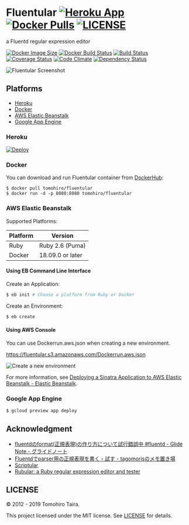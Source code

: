 Fluentular
[![Heroku App](https://img.shields.io/badge/heroku-ready-430098.svg?style=flat-square&logo=heroku&logoColor=white)](https://fluentular.herokuapp.com)
[![Docker Pulls](https://img.shields.io/docker/pulls/tomohiro/fluentular.svg?style=flat-square&logo=docker)](https://hub.docker.com/r/tomohiro/fluentular/)
[![LICENSE](https://img.shields.io/github/license/Tomohiro/fluentular.svg?style=flat-square)](LICENSE)
================================================================================

a Fluentd regular expression editor

[![Docker Image Size](https://img.shields.io/microbadger/image-size/tomohiro/fluentular.svg?style=flat-square&logo=docker)](https://microbadger.com/images/tomohiro/fluentular)
[![Docker Build Status](https://img.shields.io/docker/build/tomohiro/fluentular.svg?style=flat-square&logo=docker)](https://hub.docker.com/r/tomohiro/fluentular/builds)
[![Build Status](https://img.shields.io/travis/Tomohiro/fluentular.svg?style=flat-square&logo=travis)](https://travis-ci.org/Tomohiro/fluentular)
[![Coverage Status](https://img.shields.io/coveralls/Tomohiro/fluentular.svg?style=flat-square&logo=reverbnation&logoColor=white)](https://coveralls.io/github/Tomohiro/fluentular)
[![Code Climate](https://img.shields.io/codeclimate/maintainability-percentage/Tomohiro/fluentular.svg?style=flat-square)](https://codeclimate.com/github/Tomohiro/fluentular)
[![Dependency Status](https://img.shields.io/librariesio/github/Tomohiro/fluentular.svg?style=flat-square)](https://libraries.io/github/Tomohiro/fluentular)

![Fluentular Screenshot](https://cloud.githubusercontent.com/assets/54254/11119798/642cf592-898f-11e5-906d-527bef2db8c3.png)


Platforms
--------------------------------------------------------------------------------

- [Heroku](#heroku)
- [Docker](#docker)
- [AWS Elastic Beanstalk](#aws-elastic-beanstalk)
- [Google App Engine](#google-app-engine)


### Heroku

[![Deploy](https://www.herokucdn.com/deploy/button.png)](https://heroku.com/deploy)


### Docker

You can download and run Fluentular container from [DockerHub](https://registry.hub.docker.com/u/tomohiro/fluentular/):

```
$ docker pull tomohiro/fluentular
$ docker run -d -p 8080:8080 tomohiro/fluentular
```

### AWS Elastic Beanstalk

Supported Platforms:

Platform | Version
-------- | ---------------------------------------------------------------------
Ruby     | Ruby 2.6 (Puma)
Docker   | 18.09.0 or later


#### Using EB Command Line Interface

Create an Application:

```sh
$ eb init # Choose a platform from Ruby or Docker
```

Create an Environment:

```sh
$ eb create
```


#### Using AWS Console

You can use Dockerrun.aws.json when creating a new environment.

https://fluentular.s3.amazonaws.com/Dockerrun.aws.json

![Create a new environment](https://cloud.githubusercontent.com/assets/54254/11200269/0a94db62-8d18-11e5-8e9e-d9ccbd994eea.png)


For more information, see [Deploying a Sinatra Application to AWS Elastic Beanstalk - Elastic Beanstalk](https://docs.aws.amazon.com/elasticbeanstalk/latest/dg/create_deploy_Ruby_sinatra.html).


### Google App Engine

```sh
$ gcloud preview app deploy
```


Acknowledgment
-------------------------------------------------------------------------------

- [fluentdのformat(正規表現)の作り方について試行錯誤中 #fluentd - Glide Note - グライドノート](http://blog.glidenote.com/blog/2012/07/15/fluentd-regex-debug/)
- [Fluentdでparser用の正規表現を書く・試す - tagomorisのメモ置き場](http://d.hatena.ne.jp/tagomoris/20120715/1342368392)
- [Scriptular](http://scriptular.com/)
- [Rubular: a Ruby regular expression editor and tester](http://rubular.com/)


LICENSE
--------------------------------------------------------------------------------

&copy; 2012 - 2019 Tomohiro Taira.

This project licensed under the MIT license. See [LICENSE](LICENSE) for details.
